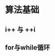 

# 算法基础  

## i++ 与 ++i 
<!-- 
&emsp; i++ 与 ++i 的主要区别有两个：  
1. i++ 返回原来的值，++i 返回加1后的值。  
2. i++ 不能作为左值，而++i 可以。  
-->


## for与while循环
<!-- 
https://blog.csdn.net/sixabs/article/details/82708318
-->